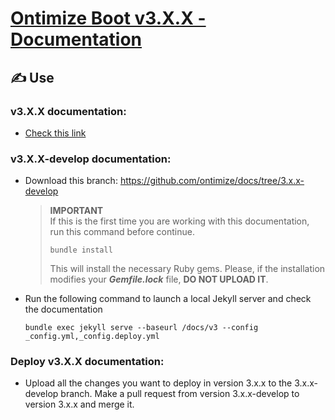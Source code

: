 # [Ontimize Boot v3.X.X - Documentation](https://ontimize.github.io/docs/v3/index.html)

## ✍ Use

### v3.X.X documentation:

- [Check this link](https://ontimize.github.io/docs/v3/index.html)

### v3.X.X-develop documentation:

- Download this branch: https://github.com/ontimize/docs/tree/3.x.x-develop

  > **IMPORTANT**  
  > If this is the first time you are working with this documentation, run this command before continue.
  >
  > ```
  > bundle install
  > ```
  >
  > This will install the necessary Ruby gems. Please, if the installation modifies your **_Gemfile.lock_** file, **DO NOT UPLOAD IT**.

- Run the following command to launch a local Jekyll server and check the documentation

  ```
  bundle exec jekyll serve --baseurl /docs/v3 --config _config.yml,_config.deploy.yml
  ```

### Deploy v3.X.X documentation:

- Upload all the changes you want to deploy in version 3.x.x to the 3.x.x-develop branch. Make a pull request from version 3.x.x-develop to version 3.x.x and merge it.
